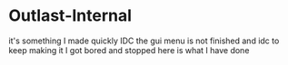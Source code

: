 # Outlast-Internal

it's something I made quickly IDC the gui menu is not finished and idc to keep making it I got bored and stopped here is what I have done
